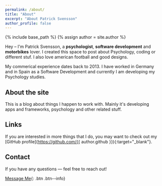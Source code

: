 ```yaml
---
permalink: /about/
title: "About"
excerpt: "About Patrick Svensson"
author_profile: false
---
```


{% include base_path %}
{% assign author = site.author %}

Hey – I'm Patrick Svensson, a **psychologist**, **software development** and **motorbikes** lover. I created this space to post about Psychology, coding or different stuf. I also love american football and good designs.

My commerical experience dates back to 2013. I have worked in Germany and in Spain as a Software Development and currently I am developing my Psychology studies.

## About the site

This is a blog about things I happen to work with. Mainly it's developing apps and frameworks, psychology and other related stuff.

## Links

If you are interested in more things that I do, you may want to check out my [GitHub profile](https://github.com/{{ author.github }}){:target="_blank"}.

## Contact

If you have any questions — feel free to reach out!

[Message Me](mailto:patrick_usaf@hotmail.com){: .btn .btn--info}
